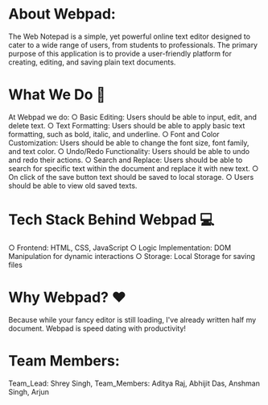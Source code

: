 # About Webpad:
The Web Notepad is a simple, yet powerful online text editor designed to cater to a wide range
of users, from students to professionals. The primary purpose of this application is to provide a
user-friendly platform for creating, editing, and saving plain text documents.

# What We Do 🌟
At Webpad we do:
○ Basic Editing: Users should be able to input, edit, and delete text.
○ Text Formatting: Users should be able to apply basic text formatting, such as
bold, italic, and underline.
○ Font and Color Customization: Users should be able to change the font size,
font family, and text color.
○ Undo/Redo Functionality: Users should be able to undo and redo their actions.
○ Search and Replace: Users should be able to search for specific text within the
document and replace it with new text.
○ On click of the save button text should be saved to local storage.
○ Users should be able to view old saved texts.

# Tech Stack Behind Webpad 💻
○ Frontend: HTML, CSS, JavaScript
○ Logic Implementation: DOM Manipulation for dynamic interactions
○ Storage: Local Storage for saving files

# Why Webpad? ❤️
Because while your fancy editor is still loading, I've already written half my document. Webpad is speed dating with productivity!

# Team Members:
Team_Lead: Shrey Singh,
Team_Members: Aditya Raj,
              Abhijit Das,
              Anshman Singh,
              Arjun
